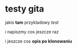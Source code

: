 # testy gita

jakis **tam** przykladowy *test*

i napiszmy cos jeszcze raz


i jeszcze cos
**opis po klonowaniu**
